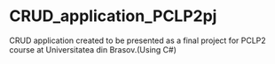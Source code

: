 # CRUD_application_PCLP2pj
CRUD application created to be presented as a final project for PCLP2 course at Universitatea din Brasov.(Using C#)
